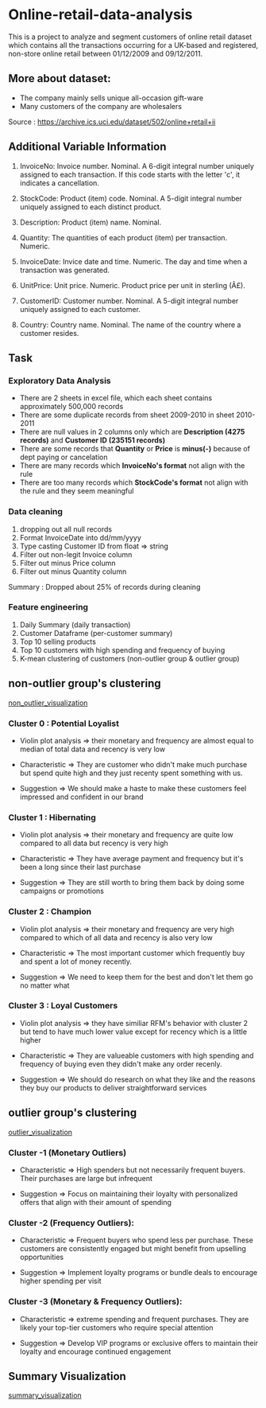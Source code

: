 # Online-retail-data-analysis

This is a project to analyze and segment customers of online retail dataset which contains all the transactions occurring for a UK-based and registered, non-store online retail between 01/12/2009 and 09/12/2011.

## More about dataset:

- The company mainly sells unique all-occasion gift-ware
- Many customers of the company are wholesalers

Source : https://archive.ics.uci.edu/dataset/502/online+retail+ii

## Additional Variable Information

1. InvoiceNo: Invoice number. Nominal. A 6-digit integral number uniquely assigned to each transaction. If this code starts with the letter 'c', it indicates a cancellation. 

2. StockCode: Product (item) code. Nominal. A 5-digit integral number uniquely assigned to each distinct product.

3. Description: Product (item) name. Nominal. 

4. Quantity: The quantities of each product (item) per transaction. Numeric.	

5. InvoiceDate: Invice date and time. Numeric. The day and time when a transaction was generated. 

6. UnitPrice: Unit price. Numeric. Product price per unit in sterling (Â£). 

7. CustomerID: Customer number. Nominal. A 5-digit integral number uniquely assigned to each customer. 

8. Country: Country name. Nominal. The name of the country where a customer resides.

## Task

### Exploratory Data Analysis
- There are 2 sheets in excel file, which each sheet contains approximately 500,000 records
- There are some duplicate records from sheet 2009-2010 in sheet 2010-2011
- There are null values in 2 columns only which are **Description (4275 records)** and **Customer ID (235151 records)**
- There are some records that **Quantity** or **Price** is **minus(-)** because of dept paying or cancelation
- There are many records which **InvoiceNo's format** not align with the rule
- There are too many records which **StockCode's format** not align with the rule and they seem meaningful

### Data cleaning
1. dropping out all null records
2. Format InvoiceDate into dd/mm/yyyy
3. Type casting Customer ID from float => string
4. Filter out non-legit Invoice column
5. Filter out minus Price column
6. Filter out minus Quantity column

Summary : Dropped about 25% of records during cleaning

### Feature engineering
1. Daily Summary (daily transaction)
2. Customer Dataframe (per-customer summary)
3. Top 10 selling products
4. Top 10 customers with high spending and frequency of buying
5. K-mean clustering of customers (non-outlier group & outlier group)

## non-outlier group's clustering

[non_outlier_visualization](non_outlier.png)


### Cluster 0 : Potential Loyalist
- Violin plot analysis => their monetary and frequency are almost equal to median of total data and recency is very low

- Characteristic => They are customer who didn't make much purchase but spend quite high and they just recenty spent something with us.

- Suggestion => We should make a haste to make these customers feel impressed and confident in our brand


### Cluster 1 : Hibernating
- Violin plot analysis => their monetary and frequency are quite low compared to all data but recency is very high

- Characteristic => They have average payment and frequency but it's been a long since their last purchase

- Suggestion => They are still worth to bring them back by doing some campaigns or promotions


### Cluster 2 : Champion
- Violin plot analysis => their monetary and frequency are very high compared to which of all data and recency is also very low

- Characteristic => The most important customer which frequently buy and spent a lot of money recently.

- Suggestion =>  We need to keep them for the best and don't let them go no matter what


### Cluster 3 : Loyal Customers
- Violin plot analysis => they have similiar RFM's behavior with cluster 2 but tend to have much lower value except for recency which is a little higher

- Characteristic => They are valueable customers with high spending and frequency of buying even they didn't make any order recenly.

- Suggestion => We should do research on what they like and the reasons they buy our products to deliver straightforward services


## outlier group's clustering

[outlier_visualization](outlier.png)

### Cluster -1 (Monetary Outliers) 
- Characteristic => High spenders but not necessarily frequent buyers. Their purchases are large but infrequent

- Suggestion => Focus on maintaining their loyalty with personalized offers that align with their amount of spending


### Cluster -2 (Frequency Outliers):
- Characteristic => Frequent buyers who spend less per purchase. These customers are consistently engaged but might benefit from upselling opportunities

- Suggestion => Implement loyalty programs or bundle deals to encourage higher spending per visit


### Cluster -3 (Monetary & Frequency Outliers):
- Characteristic => extreme spending and frequent purchases. They are likely your top-tier customers who require special attention

- Suggestion =>  Develop VIP programs or exclusive offers to maintain their loyalty and encourage continued engagement


## Summary Visualization

[summary_visualization](summary_visualization.png)